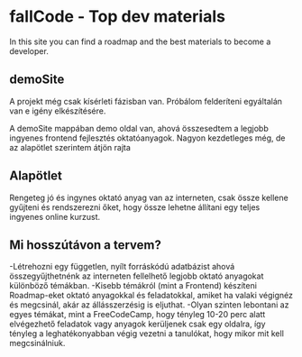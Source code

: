 # fallCode - Top dev materials
In this site you can find a roadmap and the best materials to become a developer.

## demoSite
A projekt még csak kísérleti fázisban van. Próbálom felderíteni egyáltalán van e igény elkészítésére.

A demoSite mappában demo oldal van, ahová összesedtem a legjobb ingyenes frontend fejlesztés oktatóanyagok. Nagyon kezdetleges még, de az alapötlet szerintem átjön rajta

## Alapötlet
Rengeteg jó és ingynes oktató anyag van az interneten, csak össze kellene gyűjteni és rendszerezni őket, hogy össze lehetne állítani egy teljes ingyenes online kurzust.

## Mi hosszútávon a tervem?
-Létrehozni egy független, nyílt forráskódú adatbázist ahová összegyűjthetnénk az interneten fellelhető legjobb oktató anyagokat különböző témákban.
-Kisebb témákról (mint a Frontend) készíteni Roadmap-eket oktató anyagokkal és feladatokkal, amiket ha valaki végignéz és megcsinál, akár az állásszerzésig is eljuthat.
-Olyan szinten lebontani az egyes témákat, mint a FreeCodeCamp, hogy tényleg 10-20 perc alatt elvégezhető feladatok vagy anyagok kerüljenek csak egy oldalra, így tényleg a leghatékonyabban végig vezetni a tanulókat, hogy mikor mit kell megcsinálniuk.
